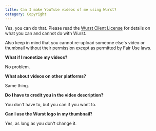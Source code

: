 ```yaml
---
title: Can I make YouTube videos of me using Wurst?
category: Copyright
---
```

Yes, you can do that. Please read the [Wurst Client License](https://mozilla.org/MPL/2.0/) for details on what you can and cannot do with Wurst.

Also keep in mind that you cannot re-upload someone else's video or thumbnail without their permission except as permitted by Fair Use laws.

**What if I monetize my videos?**

No problem.

**What about videos on other platforms?**

Same thing.

**Do I have to credit you in the video description?**

You don't have to, but you can if you want to.

**Can I use the Wurst logo in my thumbnail?**

Yes, as long as you don't change it.
